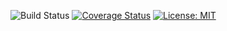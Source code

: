 ![Build Status](https://github.com/mikuam/TicketStore/workflows/.NET%20Core/badge.svg?branch=github-actions) [![Coverage Status](https://coveralls.io/repos/github/mikuam/TicketStore/badge.svg?branch=github-actions)](https://coveralls.io/github/mikuam/TicketStore?branch=github-actions) [![License: MIT](https://img.shields.io/badge/License-MIT-green.svg)](https://github.com/mikuam/TicketStore/blob/master/LICENSE)
